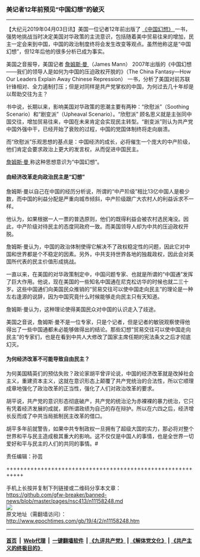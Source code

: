 ### 美记者12年前预见“中国幻想”的破灭
------------------------

<p>
 【大纪元2019年04月03日讯】美国一位记者12年前出版了
 <a href="http://www.epochtimes.com/gb/tag/%E3%80%8A%E4%B8%AD%E5%9B%BD%E5%B9%BB%E6%83%B3%E3%80%8B.html">
  《中国幻想》
 </a>
 一书，强势地挑战当时决定美国对华政策的主流意识，包括随着美中贸易往来的增加，民主一定会来到中国，中国的政治制度终将会发生改变等观点。虽然他称这是“中国幻想”，但12年后他的很多分析已成为事实。
</p>
<p>
 美国之音报导，美国记者
 <a href="http://www.epochtimes.com/gb/tag/%E8%A9%B9%E5%A7%86%E6%96%AF%C2%B7%E6%9B%BC.html">
  詹姆斯·曼
 </a>
 （James Mann） 2007年出版的《中国幻想——我们的领导人是如何为中国的压迫政权开脱的》（The China Fantasy—How Our Leaders Explain Away Chinese Repression） 一书，分析了美国对前苏联针锋相对、全力遏制打压；但是对同样是共产党掌权的中国，为何过去几十年却是以帮助交往为主？
</p>
<p>
 书中说，长期以来，影响美国对华政策的思潮主要有两种：“欣慰派”（Soothing Scenario）和“剧变派”（Upheaval Scenario）。“欣慰派” 顾名思义就是主张同中国交往，增加贸易往来，中国在未来肯定会实现民主转型。“剧变派”则认为共产党中国外强中干，已经开始了衰败的过程，中国的党国体制终将走向崩溃。
</p>
<p>
 而“欣慰派”乐观思想的基点是：中国经济的成长，必将催生一个庞大的中产阶级，他们肯定会要求政治上更大的发言权，从而促进中国民主。
</p>
<p>
 <a href="http://www.epochtimes.com/gb/tag/%E8%A9%B9%E5%A7%86%E6%96%AF%C2%B7%E6%9B%BC.html">
  詹姆斯·曼
 </a>
 称这种思想意识为“中国幻想”。
</p>
<h4>
 由经济改革走向政治民主是“幻想”
</h4>
<p>
 詹姆斯·曼以自己在中国的经历分析说，所谓的“中产阶级”相比13亿中国人是极少数，而中国的利益分配是严重向城市倾斜，中产阶级跟广大农村人的利益诉求不一样。
</p>
<p>
 他认为，如果根据一人一票的普选原则，他们的既得利益会被农村选民淹没。因此，中产阶级对待民主的态度同政府一致。而美国领导人却为中共的压迫政权开脱。
</p>
<p>
 詹姆斯·曼认为，中国的政治体制使得它解决不了政权稳定性的问题，因此它对中国和世界都是个不稳定的因素。另外，中共支持世界各地的独裁政权，因此会对美国所代表的民主价值形成挑战。
</p>
<p>
 一直以来，在美国的对华政策制定中，中国问题专家、也就是所谓的“中国通”发挥了巨大作用。他说，现在美国的一些知名中国通在尼克松访华的时候也就二三十岁。这些中国通们向美国民众推销的“贸易交往可以使中国走向民主”的理论是一种左右逢源的说辞，因为中国究竟什么时候能够走向民主只有天知道。
</p>
<p>
 詹姆斯·曼认为，这种理论使得美国民众对中国的认识走入了歧途。
</p>
<p>
 美国之音说，詹姆斯·曼不是一位专家，只是个记者，但是记者的敏锐观察使得他得出了一些中国通都未必能够做得出的结论。那些幻想“贸易交往可以使中国走向民主”的专家们，也是在看到中共人大修改了国家主席任期的宪法条文之后才彻底幻灭。
</p>
<h4>
 为何经济改革不可能导致自由民主？
</h4>
<p>
 为何美国精英们的预估失败？政论家胡平曾评论说，中国的经济改革就是改掉社会主义，重建资本主义，这就在意识形态上颠覆了共产党统治的合法性，所以它顺理成章地强化了政治改革的正当性，强化了人们对政治改革的要求。
</p>
<p>
 胡平说，共产党的意识形态彻底破产，共产党的统治沦为赤裸裸的暴力统治，它只有凭着经济发展的成就，即所谓政绩为自己的存在辩护。所以在六四之后，经济增长反而成了中共当局抵制民主改革的借口。
</p>
<p>
 胡平多年前就警告，如果中共专制政权一旦拥有了超级大国的实力，那必将对整个世界和平与民主造成极其重大的影响。这不仅仅是中国人的事情，也是全世界一切爱好和平与民主的人们的共同的事情。#
</p>
<p>
 责任编辑：孙芸
</p>

+++++++++++++++++++++++++++++++++++++++++++++++++++++++++++<br/><br/>
手机上长按并复制下列链接或二维码分享本文章：<br/>
https://github.com/gfw-breaker/banned-news/blob/master/pages/nsc413/n11158248.md <br/>
<a href='https://github.com/gfw-breaker/banned-news/blob/master/pages/nsc413/n11158248.md'><img src='https://github.com/gfw-breaker/banned-news/blob/master/pages/nsc413/n11158248.md.png'/></a> <br/>
原文地址（需翻墙访问）：http://www.epochtimes.com/gb/19/4/2/n11158248.htm


------------------------
#### [首页](https://github.com/gfw-breaker/banned-news/blob/master/README.md) &nbsp;|&nbsp; [Web代理](https://github.com/labour-camp/helloworld) &nbsp;|&nbsp; [一键翻墙软件](https://github.com/gfw-breaker/nogfw/blob/master/README.md) &nbsp;| [《九评共产党》](https://github.com/gfw-breaker/9ping.md/blob/master/README.md#九评之一评共产党是什么) | [《解体党文化》](https://github.com/gfw-breaker/jtdwh.md/blob/master/README.md) | [《共产主义的终极目的》](https://github.com/gfw-breaker/gczydzjmd.md/blob/master/README.md)

